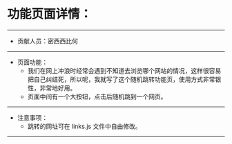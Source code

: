 # 功能页面详情：
---
+ 贡献人员：密西西比何
---
+ 页面功能：
   - 我们在网上冲浪时经常会遇到不知道去浏览哪个网站的情况，这样很容易把自己纠结死，所以呢，我就写了这个随机跳转功能页，使用方式非常银性，非常地好用。
   - 页面中间有一个大按钮，点击后随机跳到一个网页。
---
+ 注意事项：
   - 跳转的网址可在 links.js 文件中自由修改。
---